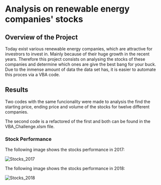 # Analysis on renewable energy companies' stocks

## Overview of the Project

Today exist various renewable energy companies, which are attractive for investrors to invest in. Mainly because of their huge growth in the recent years. Therefore this project consists on analysing the stocks of these companies and determine which ones are give the best bang for your buck. Due to the inmense amount of data the data set has, it is easier to automate this proces via a VBA code.

## Results

Two codes with the same funcionality were made to analysis the find the starting price, ending price and volume of the stocks for twelve different companies. 

The second code is a refactored of the first and both can be found in the VBA_Challenge.xlsm file.

### Stock Performance

The following image shows the stocks performance in 2017:

![Stocks_2017](https://user-images.githubusercontent.com/89402038/134991351-a100a13e-234f-4faa-bc91-0f64a2434414.png)

The following image shows the stocks performance in 2018:

![Stocks_2018](https://user-images.githubusercontent.com/89402038/134991389-9b7716df-9cde-4ed5-8e01-0dd5bc676736.png)

